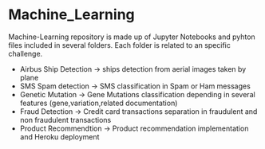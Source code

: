 # Machine_Learning

Machine-Learning repository is made up of Jupyter Notebooks and pyhton files included in several folders. Each folder is related to an specific challenge.

- Airbus Ship Detection  -> ships detection from aerial images taken by plane
- SMS Spam detection     -> SMS classification in Spam or Ham messages
- Genetic Mutation       -> Gene Mutations classification depending in several features (gene,variation,related documentation)               
- Fraud Detection        -> Credit card transactions separation in fraudulent and non fraudulent transactions
- Product Recommendtion  -> Product recommendation implementation and Heroku deployment
